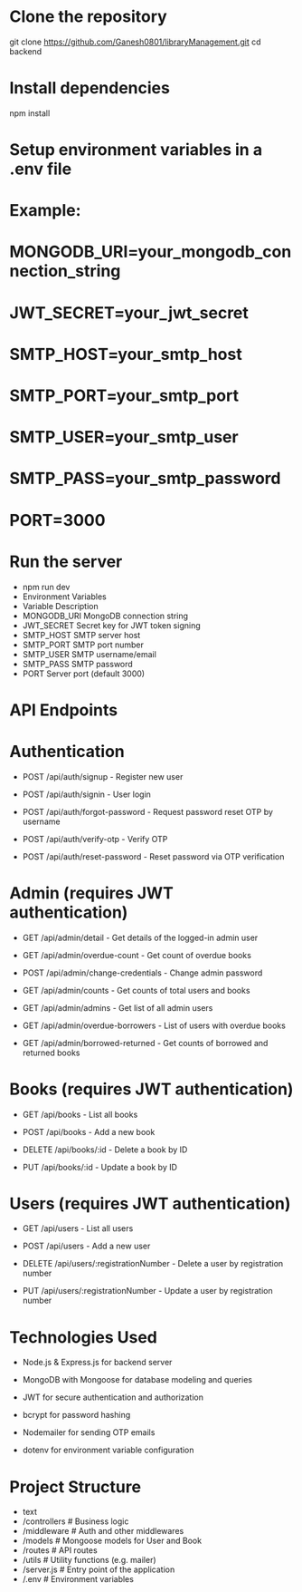 # Clone the repository
git clone https://github.com/Ganesh0801/libraryManagement.git
cd backend

# Install dependencies
npm install

# Setup environment variables in a .env file
# Example:
# MONGODB_URI=your_mongodb_connection_string
# JWT_SECRET=your_jwt_secret
# SMTP_HOST=your_smtp_host
# SMTP_PORT=your_smtp_port
# SMTP_USER=your_smtp_user
# SMTP_PASS=your_smtp_password
# PORT=3000

# Run the server
- npm run dev
- Environment Variables
- Variable	Description
- MONGODB_URI	MongoDB connection string
- JWT_SECRET	Secret key for JWT token signing
- SMTP_HOST	SMTP server host
- SMTP_PORT	SMTP port number
- SMTP_USER	SMTP username/email
- SMTP_PASS	SMTP password
- PORT	Server port (default 3000)

#  API Endpoints
#  Authentication
- POST /api/auth/signup - Register new user

- POST /api/auth/signin - User login

- POST /api/auth/forgot-password - Request password reset OTP by username

- POST /api/auth/verify-otp - Verify OTP

- POST /api/auth/reset-password - Reset password via OTP verification

#  Admin (requires JWT authentication)
- GET /api/admin/detail - Get details of the logged-in admin user

- GET /api/admin/overdue-count - Get count of overdue books

- POST /api/admin/change-credentials - Change admin password

- GET /api/admin/counts - Get counts of total users and books

- GET /api/admin/admins - Get list of all admin users

- GET /api/admin/overdue-borrowers - List of users with overdue books

- GET /api/admin/borrowed-returned - Get counts of borrowed and returned books

#  Books (requires JWT authentication)
- GET /api/books - List all books

- POST /api/books - Add a new book

- DELETE /api/books/:id - Delete a book by ID

- PUT /api/books/:id - Update a book by ID

#  Users (requires JWT authentication)
- GET /api/users - List all users

- POST /api/users - Add a new user

- DELETE /api/users/:registrationNumber - Delete a user by registration number

- PUT /api/users/:registrationNumber - Update a user by registration number

#  Technologies Used
- Node.js & Express.js for backend server

- MongoDB with Mongoose for database modeling and queries

- JWT for secure authentication and authorization

- bcrypt for password hashing

- Nodemailer for sending OTP emails

- dotenv for environment variable configuration

#  Project Structure
- text
- /controllers  # Business logic
- /middleware   # Auth and other middlewares
- /models       # Mongoose models for User and Book
- /routes       # API routes
- /utils        # Utility functions (e.g. mailer)
- /server.js    # Entry point of the application
- /.env        # Environment variables